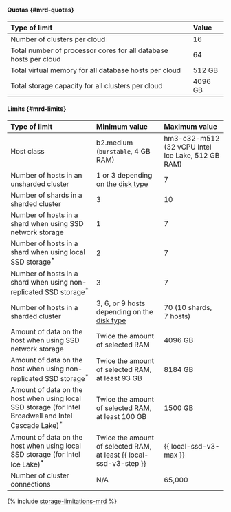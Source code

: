 #### Quotas {#mrd-quotas}

| Type of limit | Value |
|:-------------------------------------------------------------------------------|:---------|
| Number of clusters per cloud | 16 |
| Total number of processor cores for all database hosts per cloud | 64 |
| Total virtual memory for all database hosts per cloud | 512 GB |
| Total storage capacity for all clusters per cloud | 4096 GB |

#### Limits {#mrd-limits}


| Type of limit | Minimum value | Maximum value |
|:----------------------------------------------------------------------------------------------------------|:--------------------------------------|:--------------------------------------------------|
| Host class | b2.medium (`burstable`, 4 GB RAM) | hm3-c32-m512 (32 vCPU Intel Ice Lake, 512 GB RAM) |
| Number of hosts in an unsharded cluster | 1 or 3 depending on the [disk type](../../managed-redis/concepts/storage.md#storage-type-selection) | 7 |
| Number of shards in a sharded cluster | 3 | 10 |
| Number of hosts in a shard when using SSD network storage | 1 | 7 |
| Number of hosts in a shard when using local SSD storage<sup>*</sup> | 2 | 7 |
| Number of hosts in a shard when using non-replicated SSD storage<sup>*</sup> | 3 | 7 |
| Number of hosts in a sharded cluster | 3, 6, or 9 hosts depending on the [disk type](../../managed-redis/concepts/storage.md#storage-type-selection) | 70 (10 shards, 7 hosts) |
| Amount of data on the host when using SSD network storage | Twice the amount of selected RAM | 4096 GB |
| Amount of data on the host when using non-replicated SSD storage<sup>*</sup> | Twice the amount of selected RAM, at least 93 GB | 8184 GB |
| Amount of data on the host when using local SSD storage (for Intel Broadwell and Intel Cascade Lake)<sup>*</sup> | Twice the amount of selected RAM, at least 100 GB | 1500 GB |
| Amount of data on the host when using local SSD storage (for Intel Ice Lake)<sup>*</sup> | Twice the amount of selected RAM, at least {{ local-ssd-v3-step }} | {{ local-ssd-v3-max }} |
| Number of cluster connections | N/A | 65,000 |

{% include [storage-limitations-mrd](./mrd/storage-limitations-note.md) %}

